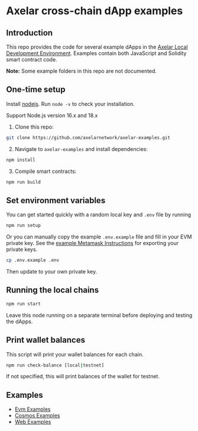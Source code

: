# Axelar cross-chain dApp examples

## Introduction

This repo provides the code for several example dApps in the [Axelar Local Development Environment](https://github.com/axelarnetwork/axelar-local-dev). Examples contain both JavaScript and Solidity smart contract code.

**Note:** Some example folders in this repo are not documented.

## One-time setup

Install [nodejs](https://nodejs.org/en/download/). Run `node -v` to check your installation.

Support Node.js version 16.x and 18.x

1. Clone this repo:

```bash
git clone https://github.com/axelarnetwork/axelar-examples.git
```

2. Navigate to `axelar-examples` and install dependencies:

```bash
npm install
```

3. Compile smart contracts:

```bash
npm run build
```

## Set environment variables

You can get started quickly with a random local key and `.env` file by running

```bash
npm run setup
```

Or you can manually copy the example `.env.example` file and fill in your EVM private key. See the [example Metamask Instructions](https://metamask.zendesk.com/hc/en-us/articles/360015289632-How-to-export-an-account-s-private-key) for exporting your private keys.

```bash
cp .env.example .env
```

Then update to your own private key.

## Running the local chains

```bash
npm run start
```

Leave this node running on a separate terminal before deploying and testing the dApps.

## Print wallet balances

This script will print your wallet balances for each chain.

```bash
npm run check-balance [local|testnet]
```

If not specified, this will print balances of the wallet for testnet.

## Examples

-   [Evm Examples](/examples/evm/)
-   [Cosmos Examples](/examples/cosmos/)
-   [Web Examples](/examples-web/)
